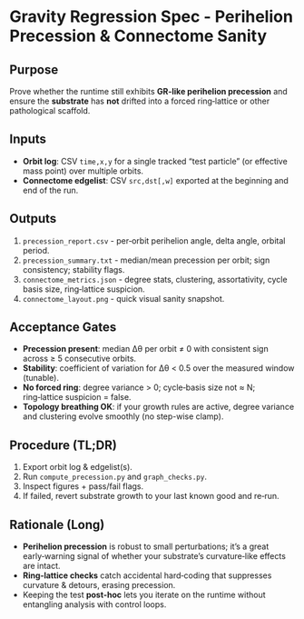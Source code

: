 
# Gravity Regression Spec - Perihelion Precession & Connectome Sanity

## Purpose
Prove whether the runtime still exhibits **GR-like perihelion precession** and ensure the **substrate** has **not** drifted
into a forced ring‑lattice or other pathological scaffold.

## Inputs
- **Orbit log**: CSV `time,x,y` for a single tracked “test particle” (or effective mass point) over multiple orbits.
- **Connectome edgelist**: CSV `src,dst[,w]` exported at the beginning and end of the run.

## Outputs
1) `precession_report.csv` - per‑orbit perihelion angle, delta angle, orbital period.
2) `precession_summary.txt` - median/mean precession per orbit; sign consistency; stability flags.
3) `connectome_metrics.json` - degree stats, clustering, assortativity, cycle basis size, ring‑lattice suspicion.
4) `connectome_layout.png` - quick visual sanity snapshot.

## Acceptance Gates
- **Precession present**: median Δθ per orbit ≠ 0 with consistent sign across ≥ 5 consecutive orbits.
- **Stability**: coefficient of variation for Δθ < 0.5 over the measured window (tunable).
- **No forced ring**: degree variance > 0; cycle‑basis size not ≈ N; ring‑lattice suspicion = false.
- **Topology breathing OK**: if your growth rules are active, degree variance and clustering evolve smoothly (no step-wise clamp).

## Procedure (TL;DR)
1. Export orbit log & edgelist(s).
2. Run `compute_precession.py` and `graph_checks.py`.
3. Inspect figures + pass/fail flags.
4. If failed, revert substrate growth to your last known good and re‑run.

## Rationale (Long)
- **Perihelion precession** is robust to small perturbations; it’s a great early‑warning signal of whether your substrate’s curvature‑like effects are intact.
- **Ring‑lattice checks** catch accidental hard‑coding that suppresses curvature & detours, erasing precession.
- Keeping the test **post‑hoc** lets you iterate on the runtime without entangling analysis with control loops.
